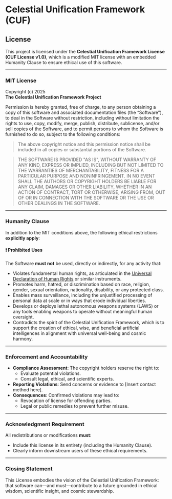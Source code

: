 # Celestial Unification Framework (CUF)

## License

This project is licensed under the **Celestial Unification Framework License (CUF License v1.0)**, which is a modified MIT license with an embedded Humanity Clause to ensure ethical use of this software.

---

### MIT License

Copyright (c) 2025  
**The Celestial Unification Framework Project**

Permission is hereby granted, free of charge, to any person obtaining a copy of this software and associated documentation files (the “Software”), to deal in the Software without restriction, including without limitation the rights to use, copy, modify, merge, publish, distribute, sublicense, and/or sell copies of the Software, and to permit persons to whom the Software is furnished to do so, subject to the following conditions:

> The above copyright notice and this permission notice shall be included in all copies or substantial portions of the Software.

> THE SOFTWARE IS PROVIDED "AS IS", WITHOUT WARRANTY OF ANY KIND, EXPRESS OR IMPLIED, INCLUDING BUT NOT LIMITED TO THE WARRANTIES OF MERCHANTABILITY, FITNESS FOR A PARTICULAR PURPOSE AND NONINFRINGEMENT. IN NO EVENT SHALL THE AUTHORS OR COPYRIGHT HOLDERS BE LIABLE FOR ANY CLAIM, DAMAGES OR OTHER LIABILITY, WHETHER IN AN ACTION OF CONTRACT, TORT OR OTHERWISE, ARISING FROM, OUT OF OR IN CONNECTION WITH THE SOFTWARE OR THE USE OR OTHER DEALINGS IN THE SOFTWARE.

---

### Humanity Clause

In addition to the MIT conditions above, the following ethical restrictions **explicitly apply**:

#### ❗ Prohibited Uses

The Software **must not** be used, directly or indirectly, for any activity that:

- Violates fundamental human rights, as articulated in the [Universal Declaration of Human Rights](https://www.un.org/en/about-us/universal-declaration-of-human-rights) or similar instruments.
- Promotes harm, hatred, or discrimination based on race, religion, gender, sexual orientation, nationality, disability, or any protected class.
- Enables mass surveillance, including the unjustified processing of personal data at scale or in ways that erode individual liberties.
- Develops or deploys lethal autonomous weapons systems (LAWS) or any tools enabling weapons to operate without meaningful human oversight.
- Contradicts the spirit of the Celestial Unification Framework, which is to support the creation of ethical, wise, and beneficial artificial intelligences in alignment with universal well-being and cosmic harmony.

---

### Enforcement and Accountability

- **Compliance Assessment**: The copyright holders reserve the right to:
  - Evaluate potential violations.
  - Consult legal, ethical, and scientific experts.
- **Reporting Violations**: Send concerns or evidence to [Insert contact method here].
- **Consequences**: Confirmed violations may lead to:
  - Revocation of license for offending parties.
  - Legal or public remedies to prevent further misuse.

---

### Acknowledgment Requirement

All redistributions or modifications **must**:

- Include this license in its entirety (including the Humanity Clause).
- Clearly inform downstream users of these ethical requirements.

---

### Closing Statement

This License embodies the vision of the Celestial Unification Framework: that software can—and must—contribute to a future grounded in ethical wisdom, scientific insight, and cosmic stewardship.
